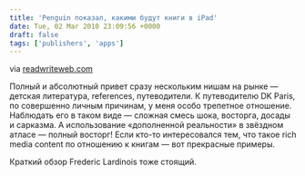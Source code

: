 ```yaml
---
title: 'Penguin показал, какими будут книги в iPad'
date: Tue, 02 Mar 2010 23:09:56 +0000
draft: false
tags: ['publishers', 'apps']
---
```


via [readwriteweb.com](http://www.readwriteweb.com/archives/e-books_after_the_hype_and_before_the_ipad.php)

Полный и абсолютный привет сразу нескольким нишам на рынке — детская литература, references, путеводители. К путеводителю DK Paris, по совершенно личным причинам, у меня особо трепетное отношение. Наблюдать его в таком виде — сложная смесь шока, восторга, досады и сарказма. А использование «дополненной реальности» в звёздном атласе — полный восторг! Если кто-то интересовался тем, что такое rich media content по отношению к книгам — вот прекрасные примеры.

Краткий обзор Frederic Lardinois тоже стоящий.
